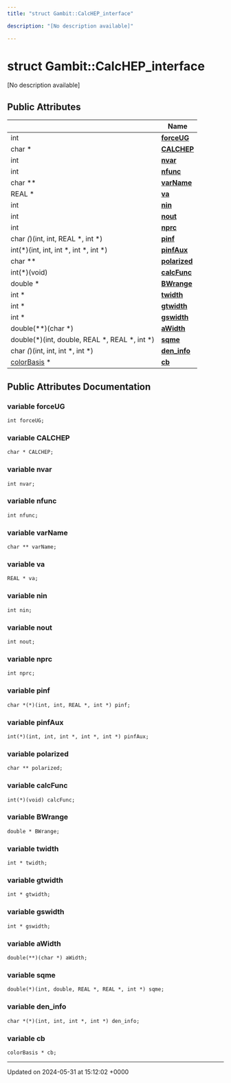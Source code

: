 ```yaml
---
title: "struct Gambit::CalcHEP_interface"

description: "[No description available]"

---
```


# struct Gambit::CalcHEP_interface



[No description available]

## Public Attributes

|                | Name           |
| -------------- | -------------- |
| int | **[forceUG](/documentation/code/classes/structgambit_1_1calchep__interface/#variable-forceug)**  |
| char * | **[CALCHEP](/documentation/code/classes/structgambit_1_1calchep__interface/#variable-calchep)**  |
| int | **[nvar](/documentation/code/classes/structgambit_1_1calchep__interface/#variable-nvar)**  |
| int | **[nfunc](/documentation/code/classes/structgambit_1_1calchep__interface/#variable-nfunc)**  |
| char ** | **[varName](/documentation/code/classes/structgambit_1_1calchep__interface/#variable-varname)**  |
| REAL * | **[va](/documentation/code/classes/structgambit_1_1calchep__interface/#variable-va)**  |
| int | **[nin](/documentation/code/classes/structgambit_1_1calchep__interface/#variable-nin)**  |
| int | **[nout](/documentation/code/classes/structgambit_1_1calchep__interface/#variable-nout)**  |
| int | **[nprc](/documentation/code/classes/structgambit_1_1calchep__interface/#variable-nprc)**  |
| char *(*)(int, int, REAL *, int *) | **[pinf](/documentation/code/classes/structgambit_1_1calchep__interface/#variable-pinf)**  |
| int(*)(int, int, int *, int *, int *) | **[pinfAux](/documentation/code/classes/structgambit_1_1calchep__interface/#variable-pinfaux)**  |
| char ** | **[polarized](/documentation/code/classes/structgambit_1_1calchep__interface/#variable-polarized)**  |
| int(*)(void) | **[calcFunc](/documentation/code/classes/structgambit_1_1calchep__interface/#variable-calcfunc)**  |
| double * | **[BWrange](/documentation/code/classes/structgambit_1_1calchep__interface/#variable-bwrange)**  |
| int * | **[twidth](/documentation/code/classes/structgambit_1_1calchep__interface/#variable-twidth)**  |
| int * | **[gtwidth](/documentation/code/classes/structgambit_1_1calchep__interface/#variable-gtwidth)**  |
| int * | **[gswidth](/documentation/code/classes/structgambit_1_1calchep__interface/#variable-gswidth)**  |
| double(**)(char *) | **[aWidth](/documentation/code/classes/structgambit_1_1calchep__interface/#variable-awidth)**  |
| double(*)(int, double, REAL *, REAL *, int *) | **[sqme](/documentation/code/classes/structgambit_1_1calchep__interface/#variable-sqme)**  |
| char *(*)(int, int, int *, int *) | **[den_info](/documentation/code/classes/structgambit_1_1calchep__interface/#variable-den-info)**  |
| [colorBasis](/documentation/code/classes/structgambit_1_1colorbasis/) * | **[cb](/documentation/code/classes/structgambit_1_1calchep__interface/#variable-cb)**  |

## Public Attributes Documentation

### variable forceUG

```
int forceUG;
```


### variable CALCHEP

```
char * CALCHEP;
```


### variable nvar

```
int nvar;
```


### variable nfunc

```
int nfunc;
```


### variable varName

```
char ** varName;
```


### variable va

```
REAL * va;
```


### variable nin

```
int nin;
```


### variable nout

```
int nout;
```


### variable nprc

```
int nprc;
```


### variable pinf

```
char *(*)(int, int, REAL *, int *) pinf;
```


### variable pinfAux

```
int(*)(int, int, int *, int *, int *) pinfAux;
```


### variable polarized

```
char ** polarized;
```


### variable calcFunc

```
int(*)(void) calcFunc;
```


### variable BWrange

```
double * BWrange;
```


### variable twidth

```
int * twidth;
```


### variable gtwidth

```
int * gtwidth;
```


### variable gswidth

```
int * gswidth;
```


### variable aWidth

```
double(**)(char *) aWidth;
```


### variable sqme

```
double(*)(int, double, REAL *, REAL *, int *) sqme;
```


### variable den_info

```
char *(*)(int, int, int *, int *) den_info;
```


### variable cb

```
colorBasis * cb;
```


-------------------------------

Updated on 2024-05-31 at 15:12:02 +0000